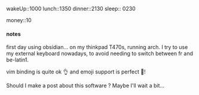 wakeUp::1000 
lunch::1350
dinner::2130
sleep:: 0230

money::10

#### notes

first day using obsidian... on my thinkpad T470s, running arch.
I try to use my external keyboard nowadays, to avoid needing to switch between fr and be-latin1.

vim binding is quite ok 👌 and emoji support is perfect 🧎!

Should I make a post about this software ? Maybe I'll wait a bit...